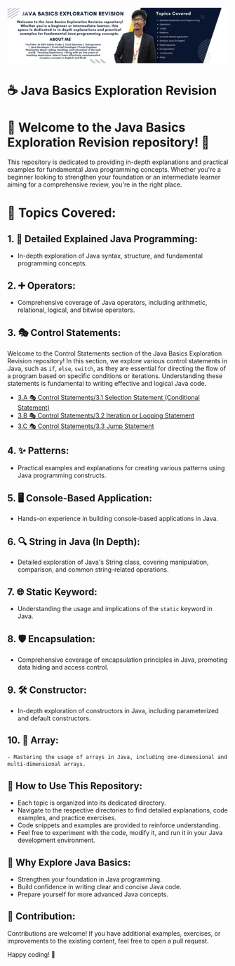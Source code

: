 ![Logo](logo.png)

# ☕ Java Basics Exploration Revision

# 🎉 Welcome to the Java Basics Exploration Revision repository! 🚀

This repository is dedicated to providing in-depth explanations and practical examples for fundamental Java programming concepts. Whether you're a beginner looking to strengthen your foundation or an intermediate learner aiming for a comprehensive review, you're in the right place.

# 🌈 Topics Covered:

## 1. 📘 Detailed Explained Java Programming:
   - In-depth exploration of Java syntax, structure, and fundamental programming concepts.

## 2. ➕ Operators:
   - Comprehensive coverage of Java operators, including arithmetic, relational, logical, and bitwise operators.

## 3. 🎭 Control Statements:

Welcome to the Control Statements section of the Java Basics Exploration Revision repository! In this section, we explore various control statements in Java, such as `if`, `else`, `switch`, as they are essential for directing the flow of a program based on specific conditions or iterations. Understanding these statements is fundamental to writing effective and logical Java code.

- [3.A 🎭 Control Statements/3.1 Selection Statement (Conditional Statement)](https://github.com/Vinaykumarmahato/Java_Basics_Exploration_Revision/blob/main/3.%20%F0%9F%8E%AD%20Control%20Statements/3.1%20Selection%20Statement%20(Conditional%20Statement)/README.md)
- [3.B 🎭 Control Statements/3.2 Iteration or Looping Statement](https://github.com/Vinaykumarmahato/Java_Basics_Exploration_Revision/blob/main/3.%20%F0%9F%8E%AD%20Control%20Statements/3.2%20Iteration%20or%20Looping%20Statement/README.md)
- [3.C 🎭 Control Statements/3.3 Jump Statement](
https://github.com/Vinaykumarmahato/Java_Basics_Exploration_Revision/blob/main/3.%20%F0%9F%8E%AD%20Control%20Statements/3.3%20Jump%20Statement/README.md)

 

## 4. ✨ Patterns:
   - Practical examples and explanations for creating various patterns using Java programming constructs.

## 5. 🖥️ Console-Based Application:
   - Hands-on experience in building console-based applications in Java.

## 6. 🔍 String in Java (In Depth):
   - Detailed exploration of Java's String class, covering manipulation, comparison, and common string-related operations.

## 7. 🌐 Static Keyword:
   - Understanding the usage and implications of the `static` keyword in Java.

## 8. 🛡️ Encapsulation:
   - Comprehensive coverage of encapsulation principles in Java, promoting data hiding and access control.

## 9. 🛠️ Constructor:
   - In-depth exploration of constructors in Java, including parameterized and default constructors.

## 10. 🎯 Array:
    - Mastering the usage of arrays in Java, including one-dimensional and multi-dimensional arrays.



    

## 🚀 How to Use This Repository:

- Each topic is organized into its dedicated directory.
- Navigate to the respective directories to find detailed explanations, code examples, and practice exercises.
- Code snippets and examples are provided to reinforce understanding.
- Feel free to experiment with the code, modify it, and run it in your Java development environment.

## 🌟 Why Explore Java Basics:

- Strengthen your foundation in Java programming.
- Build confidence in writing clear and concise Java code.
- Prepare yourself for more advanced Java concepts.

## 🤝 Contribution:

Contributions are welcome! If you have additional examples, exercises, or improvements to the existing content, feel free to open a pull request.

Happy coding! 🚀

